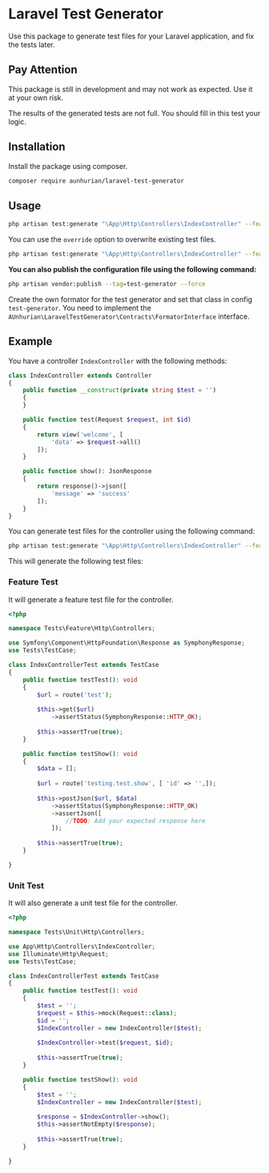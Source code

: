 
# Laravel Test Generator
Use this package to generate test files for your Laravel application, and fix the tests later.

## Pay Attention
This package is still in development and may not work as expected. Use it at your own risk.

The results of the generated tests are not full. You should fill in this test your logic.
## Installation
Install the package using composer.

```bash
composer require aunhurian/laravel-test-generator
```

## Usage
```bash
php artisan test:generate "\App\Http\Controllers\IndexController" --feature --unit
```

You can use the `override` option to overwrite existing test files.

```bash
php artisan test:generate "\App\Http\Controllers\IndexController" --feature --unit --override
```

**You can also publish the configuration file using the following command:**

```bash
php artisan vendor:publish --tag=test-generator --force
```

Create the own formator for the test generator and set that class in config `test-generator`. You need to implement the `AUnhurian\LaravelTestGenerator\Contracts\FormatorInterface` interface.

## Example
You have a controller `IndexController` with the following methods:

```php
class IndexController extends Controller
{
    public function __construct(private string $test = '')
    {
    }

    public function test(Request $request, int $id)
    {
        return view('welcome', [
            'data' => $request->all()
        ]);
    }

    public function show(): JsonResponse
    {
        return response()->json([
            'message' => 'success'
        ]);
    }
}
```

You can generate test files for the controller using the following command:

```bash
php artisan test:generate "\App\Http\Controllers\IndexController" --feature --unit
```

This will generate the following test files:

### Feature Test
It will generate a feature test file for the controller.
```php
<?php

namespace Tests\Feature\Http\Controllers;

use Symfony\Component\HttpFoundation\Response as SymphonyResponse;
use Tests\TestCase;

class IndexControllerTest extends TestCase
{
    public function testTest(): void
    {
        $url = route('test');
        
        $this->get($url)
            ->assertStatus(SymphonyResponse::HTTP_OK);
        
        $this->assertTrue(true);
    }

    public function testShow(): void
    {
        $data = [];
        
        $url = route('testing.test.show', [ 'id' => '',]);
        
        $this->postJson($url, $data)
            ->assertStatus(SymphonyResponse::HTTP_OK)
            ->assertJson([
                //TODO: Add your expected response here
            ]);
        
        $this->assertTrue(true);
    }

}
```

### Unit Test
It will also generate a unit test file for the controller.
```php
<?php

namespace Tests\Unit\Http\Controllers;

use App\Http\Controllers\IndexController;
use Illuminate\Http\Request;
use Tests\TestCase;

class IndexControllerTest extends TestCase
{
    public function testTest(): void
    {
        $test = '';
        $request = $this->mock(Request::class);
        $id = '';
        $IndexController = new IndexController($test);
        
        $IndexController->test($request, $id);
        
        $this->assertTrue(true);
    }

    public function testShow(): void
    {
        $test = '';
        $IndexController = new IndexController($test);
        
        $response = $IndexController->show();
        $this->assertNotEmpty($response);
        
        $this->assertTrue(true);
    }

}
```
